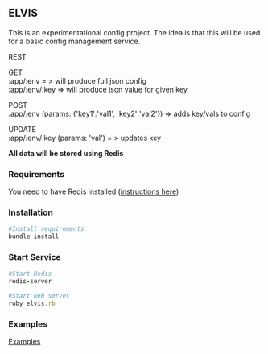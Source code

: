 ## ELVIS
This is an experimentational config project.  The idea is that this will
be used for a basic config management service.

REST

GET<br />
:app/:env = > will produce full json config<br />
:app/:env/:key => will produce json value for given key

POST<br />
:app/:env (params: {'key1':'val1', 'key2':'val2'}) => adds key/vals to
config

UPDATE<br />
:app/:env/:key (params: 'val') = > updates key

**All data will be stored using Redis**

### Requirements
You need to have Redis installed ([instructions here](http://redis.io/topics/quickstart))

### Installation
```ruby
#Install requirements
bundle install
```

### Start Service
```ruby
#Start Redis
redis-server

#Start web server
ruby elvis.rb
```

### Examples
[Examples](https://github.com/nateleavitt/elvis/blob/master/examples.md)
